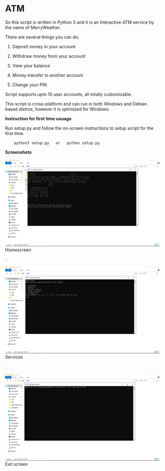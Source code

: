 # ATM
So this script is written in Python 3 and it is an Interactive ATM service by the name of MerryWeather. 

There are several things you can do;

1. Deposit money in your account

2. Withdraw money from your account

3. View your balance

4. Money transfer to another account

5. Change your PIN

Script supports upto 10 user accounts, all totally customizable.

This script is cross-platform and can run in both Windows and Debian based distros, however it is optimized for Windows.


**Instruction for first time usuage**

Run setup.py and follow the on-screen instructions to setup script for the first time.

        python3 setup.py   or   python setup.py



**Screenshots**

![Homescreen](https://raw.githubusercontent.com/Faiz-Anjum/ATM/main/screenshots/homescreen.png)
Homescreen

.

![Services](https://raw.githubusercontent.com/Faiz-Anjum/ATM/main/screenshots/services.png)
Services

.

![Exiting](https://raw.githubusercontent.com/Faiz-Anjum/ATM/main/screenshots/exit.png)
Exit screen










